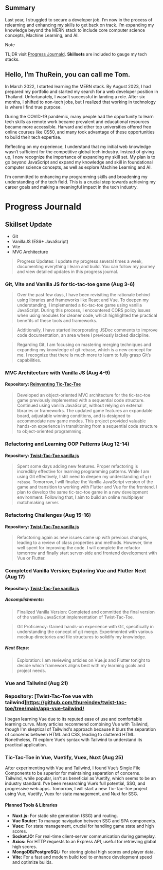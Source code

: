 ## Summary

Last year, I struggled to secure a developer job. I’m now in the process of relearning and enhancing my skills to get back on track. I’m expanding my knowledge beyond the MERN stack to include core computer science concepts, Machine Learning, and AI.

> [!NOTE]
> TL;DR
> visit [Progress Journald](#progress-journald). **Skillsets** are included to gauge my tech stacks.

## Hello, I’m ThuRein, you can call me Tom.

In March 2022, I started learning the MERN stack. By August 2023, I had prepared my portfolio and started my search for a web developer position in Thailand. Unfortunately, I wasn’t successful in landing a role. After six months, I shifted to non-tech jobs, but I realized that working in technology is where I find true purpose.

During the COVID-19 pandemic, many people had the opportunity to learn tech skills as remote work became prevalent and educational resources became more accessible. Harvard and other top universities offered free online courses like CS50, and many took advantage of these opportunities to build their tech expertise.

Reflecting on my experience, I understand that my initial web knowledge wasn’t sufficient for the competitive global tech industry. Instead of giving up, I now recognize the importance of expanding my skill set. My plan is to go beyond JavaScript and expand my knowledge and skill in foundational computer science concepts, as well as explore Machine Learning and AI.

I’m committed to enhancing my programming skills and broadening my understanding of the tech field. This is a crucial step towards achieving my career goals and making a meaningful impact in the tech industry.

# Progress Journald

## Skillset Update

- Git
- VanillaJS (ES6+ JavaScript)
- Vite
- MVC Architecture

> Progress Updates: I update my progress several times a week, documenting everything I learn and build. You can follow my journey and view detailed updates in this progress journal.

### Git, Vite and Vanilla JS for tic-tac-toe game (Aug 3-6)

> Over the past few days, I have been revisiting the rationale behind using libraries and frameworks like React and Vue. To deepen my understanding, I implemented a tic-tac-toe game using vanilla JavaScript. During this process, I encountered CORS policy issues when using modules for cleaner code, which highlighted the practical benefits of these tools and frameworks.

> Additionally, I have started incorporating JSDoc comments to improve code documentation, an area where I previously lacked discipline.

> Regarding Git, I am focusing on mastering merging techniques and expanding my knowledge of git rebase, which is a new concept for me. I recognize that there is much more to learn to fully grasp Git’s capabilities.

### MVC Architecture with Vanilla JS (Aug 4-9)

#### Repository: [Reinventing Tic-Tac-Toe](https://github.com/thureindev/twist-tac-toe/)

> Developed an object-oriented MVC architecture for the tic-tac-toe game previously implemented with a sequential code structure. Continued using vanilla JavaScript, without relying on external libraries or frameworks. The updated game features an expandable board, adjustable winning conditions, and is designed to accommodate new game modes. This project provided valuable hands-on experience in transitioning from a sequential code structure to object-oriented programming.

### Refactoring and Learning OOP Patterns (Aug 12-14)

#### Repository: [Twist-Tac-Toe vanilla js](https://github.com/thureindev/twist-tac-toe/tree/main/app-vanilla-js)

> Spent some days adding new features. Proper refactoring is incredibly effective for learning programming patterns. While I am using Git effectively, I still need to deepen my understanding of `git rebase`. Tomorrow, I will finalize the Vanilla JavaScript version of the game and transition to working with Flutter and Vue for the frontend. I plan to develop the same tic-tac-toe game in a new development environment. Following that, I aim to build an online multiplayer matchmaking server.

### Refactoring Challenges (Aug 15-16)

#### Repository: [Twist-Tac-Toe vanilla js](https://github.com/thureindev/twist-tac-toe/tree/main/app-vanilla-js)

> Refactoring again as new issues came up with previous changes, leading to a review of class properties and methods. However, time well spent for improving the code. I will complete the refactor tomorrow and finally start server-side and frontend development with Vue or Flutter.

### Completed Vanilla Version; Exploring Vue and Flutter Next (Aug 17)

#### Repository: [Twist-Tac-Toe vanilla js](https://github.com/thureindev/twist-tac-toe/tree/main/app-vanilla-js/)

##### Accomplishments:

> Finalized Vanilla Version: Completed and committed the final version of the vanilla JavaScript implementation of Twist-Tac-Toe.

> Git Proficiency: Gained hands-on experience with Git, specifically in understanding the concept of git merge. Experimented with various mockup directories and file structures to solidify my knowledge.

##### Next Steps:

> Exploration: I am reviewing articles on Vue.js and Flutter tonight to decide which framework aligns best with my learning goals and project needs.

### Vue and Tailwind (Aug 21)

### Repository: [Twist-Tac-Toe vue with tailwind]https://github.com/thureindev/twist-tac-toe/tree/main/app-vue-tailwind/

I began learning Vue due to its reputed ease of use and comfortable learning curve. Many articles recommend combining Vue with Tailwind, though I'm skeptical of Tailwind's approach because it blurs the separation of concerns between HTML and CSS, leading to cluttered HTML. Nonetheless, I'll explore Vue’s syntax with Tailwind to understand its practical application.

### Tic-Tac-Toe in Vue, Vuetify, Vuex, Nuxt (Aug 25)

After experimenting with Vue and Tailwind, I found Vue’s Single File Components to be superior for maintaining separation of concerns. Tailwind, while popular, isn't as beneficial as Vuetify, which seems to be an industry standard. I’ve been researching Vue’s full potential, SSG, and progressive web apps. Tomorrow, I will start a new Tic-Tac-Toe project using Vue, Vuetify, Vuex for state management, and Nuxt for SSG.

#### Planned Tools & Libraries
- **Nuxt.js:** For static site generation (SSG) and routing.
- **Vue Router:** To manage navigation between SSG and SPA components.
- **Vuex:** For state management, crucial for handling game state and high scores.
- **Socket.IO:** For real-time client-server communication during gameplay.
- **Axios:** For HTTP requests to an Express API, useful for retrieving global high scores.
- **MongoDB/PostgreSQL:** For storing global high scores and player data.
- **Vite:** For a fast and modern build tool to enhance development speed and optimize builds.
